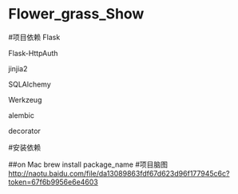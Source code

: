# Flower_grass_Show
#项目依赖
Flask

Flask-HttpAuth

jinjia2

SQLAlchemy

Werkzeug

alembic

decorator


#安装依赖

##on Mac
brew install package_name
#项目脑图
http://naotu.baidu.com/file/da13089863fdf67d623d96f177945c6c?token=67f6b9956e6e4603